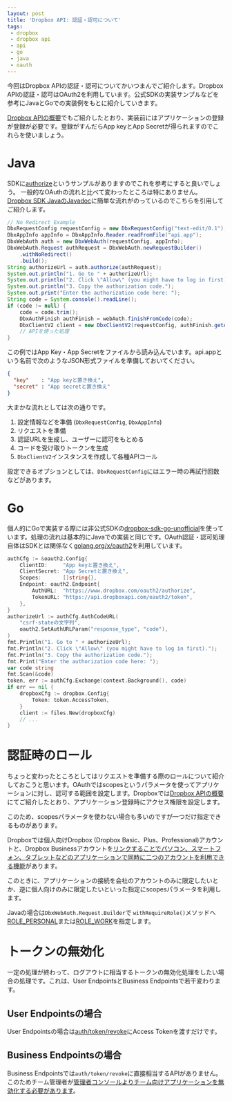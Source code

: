 ```yaml
---
layout: post
title: 'Dropbox API: 認証・認可について'
tags:
 - dropbox
 - dropbox api
 - api
 - go
 - java
 - oauth
---
```


今回はDropbox APIの認証・認可についてかいつまんでご紹介します。Dropbox APIの認証・認可はOAuth2を利用しています。公式SDKの実装サンプルなどを参考にJavaとGoでの実装例をもとに紹介していきます。

[Dropbox APIの概要](/2017/12/08/dropbox-api-overview/)でもご紹介したとおり、実装前にはアプリケーションの登録が登録が必要です。登録がすんだらApp keyとApp Secretが得られますのでこれらを使いましょう。

# Java

SDKに[authorize](https://github.com/dropbox/dropbox-sdk-java/tree/master/examples/authorize)というサンプルがありますのでこれを参考にすると良いでしょう。
一般的なOAuthの流れと比べて変わったところは特にありません。[Dropbox SDK JavaのJavadoc](https://dropbox.github.io/dropbox-sdk-java/api-docs/v2.1.x/)に簡単な流れがのっているのでこちらを引用してご紹介します。

```java
// No Redirect Example
DbxRequestConfig requestConfig = new DbxRequestConfig("text-edit/0.1");
DbxAppInfo appInfo = DbxAppInfo.Reader.readFromFile("api.app");
DbxWebAuth auth = new DbxWebAuth(requestConfig, appInfo);
DbxWebAuth.Request authRequest = DbxWebAuth.newRequestBuilder()
    .withNoRedirect()
    .build();
String authorizeUrl = auth.authorize(authRequest);
System.out.println("1. Go to " + authorizeUrl);
System.out.println("2. Click \"Allow\" (you might have to log in first).");
System.out.println("3. Copy the authorization code.");
System.out.print("Enter the authorization code here: ");
String code = System.console().readLine();
if (code != null) {
    code = code.trim();
    DbxAuthFinish authFinish = webAuth.finishFromCode(code);
    DbxClientV2 client = new DbxClientV2(requestConfig, authFinish.getAccessToken());
    // APIを使った処理
}
```

この例ではApp Key・App Secretをファイルから読み込んでいます。api.appという名前で次のようなJSON形式ファイルを準備しておいてください。

```json
{
  "key"    : "App keyと置き換え",
  "secret" : "App secretと置き換え"
}
```
 
大まかな流れとしては次の通りです。

1. 設定情報などを準備 (`DbxRequestConfig`, `DbxAppInfo`)
2. リクエストを準備
3. 認証URLを生成し、ユーザーに認可をもとめる
4. コードを受け取りトークンを生成
5. `DbxClientV2`インスタンスを作成して各種APIコール

設定できるオプションとしては、`DbxRequestConfig`にはエラー時の再試行回数などがあります。

# Go

個人的にGoで実装する際には非公式SDKの[dropbox-sdk-go-unofficial](https://github.com/dropbox/dropbox-sdk-go-unofficial)を使っています。処理の流れは基本的にJavaでの実装と同じです。OAuth認証・認可処理自体はSDKとは関係なく[golang.org/x/oauth2](https://godoc.org/golang.org/x/oauth2)を利用しています。

```go
authCfg := &oauth2.Config{
	ClientID:     "App keyと置き換え",
	ClientSecret: "App Secretと置き換え",
	Scopes:       []string{},
	Endpoint: oauth2.Endpoint{
		AuthURL:  "https://www.dropbox.com/oauth2/authorize",
		TokenURL: "https://api.dropboxapi.com/oauth2/token",
	},
}
authorizeUrl := authCfg.AuthCodeURL(
	"csrf-stateの文字列",
	oauth2.SetAuthURLParam("response_type", "code"),
)
fmt.Println("1. Go to " + authorizeUrl);
fmt.Println("2. Click \"Allow\" (you might have to log in first).");
fmt.Println("3. Copy the authorization code.");
fmt.Print("Enter the authorization code here: ");
var code string
fmt.Scan(&code)
token, err := authCfg.Exchange(context.Background(), code)
if err == nil {
	dropboxCfg := dropbox.Config{
		Token: token.AccessToken,
	}
	client := files.New(dropboxCfg)
	// ...
}
```

# 認証時のロール

ちょっと変わったところとしてはリクエストを準備する際のロールについて紹介しておこうと思います。OAuthではscopesというパラメータを使ってアプリケーションに対し、認可する範囲を設定します。Dropboxでは[Dropbox APIの概要](/2017/12/08/dropbox-api-overview/)にてご紹介したとおり、アプリケーション登録時にアクセス権限を設定します。

このため、scopesパラメータを使わない場合も多いのですが一つだけ指定できるものがあります。

Dropboxでは個人向けDropbox (Dropbox Basic、Plus、Professional)アカウントと、Dropbox Businessアカウントを[リンクすることでパソコン、スマートフォン、タブレットなどのアプリケーションで同時に二つのアカウントを利用できる機能](https://www.dropbox.com/help/business/connect-personal-work-account)があります。

このときに、アプリケーションの接続を会社のアカウントのみに限定したいとか、逆に個人向けのみに限定したいといった指定にscopesパラメータを利用します。

Javaの場合は`DbxWebAuth.Request.Builder`で `withRequireRole()`メソッドへ[ROLE_PERSONAL](https://dropbox.github.io/dropbox-sdk-java/api-docs/v2.1.x/com/dropbox/core/DbxWebAuth.html#ROLE_PERSONAL)または[ROLE_WORK](https://dropbox.github.io/dropbox-sdk-java/api-docs/v2.1.x/com/dropbox/core/DbxWebAuth.html#ROLE_WORK)を指定します。

# トークンの無効化

一定の処理が終わって、ログアウトに相当するトークンの無効化処理をしたい場合の処理です。これは、User EndpointsとBusiness Endpointsで若干変わります。

## User Endpointsの場合

User Endpointsの場合は[auth/token/revoke](https://www.dropbox.com/developers/documentation/http/documentation#auth-token-revoke)にAccess Tokenを渡すだけです。

## Business Endpointsの場合

Business Endpointsでは`auth/token/revoke`に直接相当するAPIがありません。このためチーム管理者が[管理者コンソールよりチーム向けアプリケーションを無効化する必要があります](https://www.dropbox.com/help/business/business-api#manage)。

